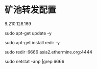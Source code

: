 # 矿池转发配置
8.210.128.169

sudo apt-get update -y

sudo apt-get install redir -y

sudo redir :6666 asia2.ethermine.org:4444

sudo netstat -anp |grep 6666